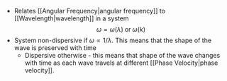 - Relates [[Angular Frequency|angular frequency]] to [[Wavelength|wavelength]] in a system
$$\omega = \omega(\lambda) \; \text{or}\; \omega(k)$$
- System non-dispersive if $\omega \propto 1/\lambda$. This means that the shape of the wave is preserved with time
	- Dispersive otherwise - this means that shape of the wave changes with time as each wave travels at different [[Phase Velocity|phase velocity]].
